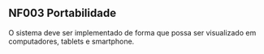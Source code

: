 ## NF003 Portabilidade ##
O sistema deve ser implementado de forma que possa ser visualizado em computadores, tablets e smartphone.